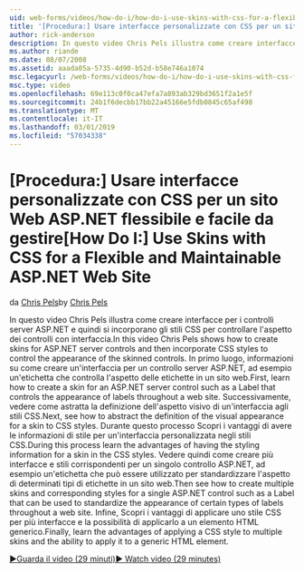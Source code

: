 ```yaml
---
uid: web-forms/videos/how-do-i/how-do-i-use-skins-with-css-for-a-flexible-and-maintainable-aspnet-web-site
title: '[Procedura:] Usare interfacce personalizzate con CSS per un sito Web ASP.NET flessibile e gestibile | Microsoft Docs'
author: rick-anderson
description: In questo video Chris Pels illustra come creare interfacce per i controlli server ASP.NET e quindi si incorporano gli stili CSS per controllare l'aspetto di Contr dotata di interfaccia....
ms.author: riande
ms.date: 08/07/2008
ms.assetid: aaada05a-5735-4d90-b52d-b58e746a1074
msc.legacyurl: /web-forms/videos/how-do-i/how-do-i-use-skins-with-css-for-a-flexible-and-maintainable-aspnet-web-site
msc.type: video
ms.openlocfilehash: 69e113c0f0ca47efa7a893ab329bd3651f2a1e5f
ms.sourcegitcommit: 24b1f6decbb17bb22a45166e5fdb0845c65af498
ms.translationtype: MT
ms.contentlocale: it-IT
ms.lasthandoff: 03/01/2019
ms.locfileid: "57034338"
---
```

<a name="how-do-i-use-skins-with-css-for-a-flexible-and-maintainable-aspnet-web-site"></a><span data-ttu-id="88ad0-103">[Procedura:] Usare interfacce personalizzate con CSS per un sito Web ASP.NET flessibile e facile da gestire</span><span class="sxs-lookup"><span data-stu-id="88ad0-103">[How Do I:] Use Skins with CSS for a Flexible and Maintainable ASP.NET Web Site</span></span>
====================
<span data-ttu-id="88ad0-104">da [Chris Pels](https://twitter.com/chrispels)</span><span class="sxs-lookup"><span data-stu-id="88ad0-104">by [Chris Pels](https://twitter.com/chrispels)</span></span>

<span data-ttu-id="88ad0-105">In questo video Chris Pels illustra come creare interfacce per i controlli server ASP.NET e quindi si incorporano gli stili CSS per controllare l'aspetto dei controlli con interfaccia.</span><span class="sxs-lookup"><span data-stu-id="88ad0-105">In this video Chris Pels shows how to create skins for ASP.NET server controls and then incorporate CSS styles to control the appearance of the skinned controls.</span></span> <span data-ttu-id="88ad0-106">In primo luogo, informazioni su come creare un'interfaccia per un controllo server ASP.NET, ad esempio un'etichetta che controlla l'aspetto delle etichette in un sito web.</span><span class="sxs-lookup"><span data-stu-id="88ad0-106">First, learn how to create a skin for an ASP.NET server control such as a Label that controls the appearance of labels throughout a web site.</span></span> <span data-ttu-id="88ad0-107">Successivamente, vedere come astratta la definizione dell'aspetto visivo di un'interfaccia agli stili CSS.</span><span class="sxs-lookup"><span data-stu-id="88ad0-107">Next, see how to abstract the definition of the visual appearance for a skin to CSS styles.</span></span> <span data-ttu-id="88ad0-108">Durante questo processo Scopri i vantaggi di avere le informazioni di stile per un'interfaccia personalizzata negli stili CSS.</span><span class="sxs-lookup"><span data-stu-id="88ad0-108">During this process learn the advantages of having the styling information for a skin in the CSS styles.</span></span> <span data-ttu-id="88ad0-109">Vedere quindi come creare più interfacce e stili corrispondenti per un singolo controllo ASP.NET, ad esempio un'etichetta che può essere utilizzato per standardizzare l'aspetto di determinati tipi di etichette in un sito web.</span><span class="sxs-lookup"><span data-stu-id="88ad0-109">Then see how to create multiple skins and corresponding styles for a single ASP.NET control such as a Label that can be used to standardize the appearance of certain types of labels throughout a web site.</span></span> <span data-ttu-id="88ad0-110">Infine, Scopri i vantaggi di applicare uno stile CSS per più interfacce e la possibilità di applicarlo a un elemento HTML generico.</span><span class="sxs-lookup"><span data-stu-id="88ad0-110">Finally, learn the advantages of applying a CSS style to multiple skins and the ability to apply it to a generic HTML element.</span></span>

[<span data-ttu-id="88ad0-111">&#9654;Guarda il video (29 minuti)</span><span class="sxs-lookup"><span data-stu-id="88ad0-111">&#9654; Watch video (29 minutes)</span></span>](https://channel9.msdn.com/Blogs/ASP-NET-Site-Videos/how-do-i-use-skins-with-css-for-a-flexible-and-maintainable-aspnet-web-site)
